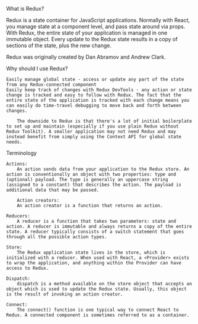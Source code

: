 What is Redux?

Redux is a state container for JavaScript applications. Normally with React, you manage state at a component level, and pass state around via props. With Redux, the entire state of your application is managed in one immutable object. Every update to the Redux state results in a copy of sections of the state, plus the new change.

Redux was originally created by Dan Abramov and Andrew Clark.


Why should I use Redux?

    Easily manage global state - access or update any part of the state from any Redux-connected component
    Easily keep track of changes with Redux DevTools - any action or state change is tracked and easy to follow with Redux. The fact that the entire state of the application is tracked with each change means you can easily do time-travel debugging to move back and forth between changes.

        The downside to Redux is that there's a lot of initial boilerplate to set up and maintain (especially if you use plain Redux without Redux Toolkit). A smaller application may not need Redux and may instead benefit from simply using the Context API for global state needs.



Terminology

    Actions:
        An action sends data from your application to the Redux store. An action is conventionally an object with two properties: type and (optional) payload. The type is generally an uppercase string (assigned to a constant) that describes the action. The payload is additional data that may be passed.

        Action creators:
        An action creator is a function that returns an action.

    Reducers:
        A reducer is a function that takes two parameters: state and action. A reducer is immutable and always returns a copy of the entire state. A reducer typically consists of a switch statement that goes through all the possible action types.

    Store:
        The Redux application state lives in the store, which is initialized with a reducer. When used with React, a <Provider> exists to wrap the application, and anything within the Provider can have access to Redux.

    Dispatch:
        dispatch is a method available on the store object that accepts an object which is used to update the Redux state. Usually, this object is the result of invoking an action creator.

    Connect:
        The connect() function is one typical way to connect React to Redux. A connected component is sometimes referred to as a container.

